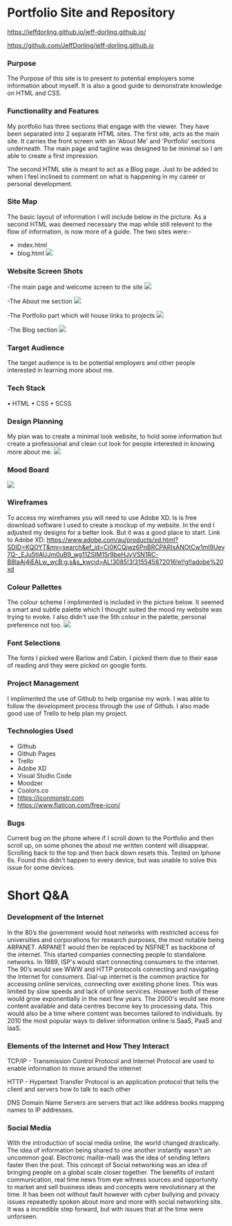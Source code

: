 # Portfolio Site and Repository
https://jeffdorling.github.io/jeff-dorling.github.io/

https://github.com/JeffDorling/jeff-dorling.github.io

### Purpose
The Purpose of this site is to present to potential employers some information about myself. It is also a good guide to demonstrate knowledge on HTML and CSS. 

### Functionality and Features
My portfolio has three sections that engage with the viewer. They have been separated into 2 separate HTML sites. The first site, acts as the main site. It carries the front screen  with an 'About Me' and 'Portfolio' sections underneath. The main page and tagline was designed to be minimal so I am able to create a first impression.

The second HTML site is meant to act as a Blog page. Just to be added to when I feel inclined to comment on what is happening in my career or personal development. 

### Site Map
The basic layout of information I will include below in the picture. As a second HTML was deemed necessary the map while still relevent to the flow of information, is now more of a guide.
The two sites were:-
- index.html
- blog.html
![](readme-images\SiteMap.jpg) 

### Website Screen Shots
-The main page and welcome screen to the site
![](readme-images\TitlePage.png)

-The About me section
![](readme-images\AboutMe.png)

-The Portfolio part which will house links to projects 
![](readme-images\Portfolio-section.png)

-The Blog section
![](readme-images\Blog.png)

### Target Audience
The target audience is to be potential employers and other people interested in learning more about me.

### Tech Stack
•	HTML
•	CSS
•	SCSS

### Design Planning
My plan was to create a minimal look website, to hold some information but create a professional and clean cut look for people interested in knowing more about me.
![](readme-images\Trello.png)

### Mood Board
![](readme-images\Portfolio_Moodboard.jpg)

### Wireframes
To access my wireframes you will need to use Adobe XD. Is is free download software I used to create a mockup of my website. In the end I adjusted my designs for a better look. But it was a good place to start. 
Link to Adobe XD: https://www.adobe.com/au/products/xd.html?SDID=KQOYT&mv=search&ef_id=Cj0KCQjwz6PnBRCPARIsANOtCw1mI9Uev7Q-_EJu5tlAUJm0uB9_wg11ZSIM15r9beHJyVSN1RC-B8IaAj4iEALw_wcB:g:s&s_kwcid=AL!3085!3!315545872016!e!!g!!adobe%20xd

### Colour Pallettes
The colour scheme I implimented is included in the picture below. It seemed a smart and subtle palette which I thought suited the mood my website was trying to evoke. I also didn't use the 5th colour in the palette, personal preference not too. 
![](readme-images\ColourScheme.jpg)

### Font Selections
The fonts I picked were Barlow and Cabin. I picked them due to their ease of reading and they were picked on google fonts. 

### Project Management 
I implimented the use of Github to help organise my work. I was able to follow the development process through the use of Github. I also made good use of Trello to help plan my project.

### Technologies Used
- Github
- Github Pages
- Trello
- Adobe XD
- Visual Studio Code
- Moodzer
- Coolors.co
- https://iconmonstr.com
- https://www.flaticon.com/free-icon/

### Bugs
Current bug on the phone where if I scroll down to the Portfolio and then scroll up, on some phones the about me written content will disappear. Scrolling back to the top and then back down resets this. Tested on Iphone 6s. Found this didn't happen to every device, but was unable to solve this issue for some devices. 

# Short Q&A
### Development of the Internet
In the 80’s the government would host networks with restricted access for universities and corporations for research purposes, the most notable being ARPANET.
ARPANET would then be replaced by NSFNET as backbone of the internet. This started companies connecting people to standalone networks. In 1989, ISP's would start connecting consumers to the internet.
The 90’s would see WWW and HTTP protocols connecting and navigating the Internet for consumers. Dial-up internet is the common practice for accessing online services, connecting over existing phone lines. This was limited by slow speeds and lack of online services. However both of these would grow exponentially in the next few years. 
The 2000's would see more content available and data centres become key to processing data. This would also be a time where content was becomes tailored to individuals. 
by 2010 the most popular ways to deliver information online is SaaS, PaaS and IaaS. 

### Elements of the Internet and How They Interact
TCP/IP - Transmission Control Protocol and Internet Protocol are used to enable information to move around the internet

HTTP - Hypertext Transfer Protocol is an application protocol that tells the client and servers how to talk to each other

DNS Domain Name Servers are servers that act like address books mapping names to IP addresses. 

### Social Media
With the introduction of social media online, the world changed drastically. The idea of information being shared to one another instantly wasn't an uncommon goal. Electronic mail(e-mail) was the idea of sending letters faster then the post. This concept of Social networking was an idea of bringing people on a global scale closer together. The benefits of instant communication, real time news from eye witness sources and opportunity to market and sell business ideas and concepts were revolutionary at the time. It has been not without fault however with cyber bullying and privacy issues repeatedly spoken about more and more with social networking site. It was a incredible step forward, but with issues that at the time were unforseen. 


